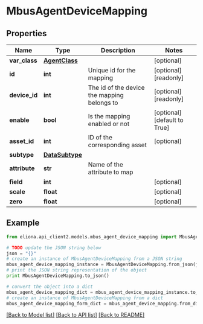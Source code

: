 # MbusAgentDeviceMapping


## Properties

Name | Type | Description | Notes
------------ | ------------- | ------------- | -------------
**var_class** | [**AgentClass**](AgentClass.md) |  | [optional] 
**id** | **int** | Unique id for the mapping | [optional] [readonly] 
**device_id** | **int** | The id of the device the mapping belongs to | [optional] [readonly] 
**enable** | **bool** | Is the mapping enabled or not | [optional] [default to True]
**asset_id** | **int** | ID of the corresponding asset | [optional] 
**subtype** | [**DataSubtype**](DataSubtype.md) |  | 
**attribute** | **str** | Name of the attribute to map | 
**field** | **int** |  | [optional] 
**scale** | **float** |  | [optional] 
**zero** | **float** |  | [optional] 

## Example

```python
from eliona.api_client2.models.mbus_agent_device_mapping import MbusAgentDeviceMapping

# TODO update the JSON string below
json = "{}"
# create an instance of MbusAgentDeviceMapping from a JSON string
mbus_agent_device_mapping_instance = MbusAgentDeviceMapping.from_json(json)
# print the JSON string representation of the object
print MbusAgentDeviceMapping.to_json()

# convert the object into a dict
mbus_agent_device_mapping_dict = mbus_agent_device_mapping_instance.to_dict()
# create an instance of MbusAgentDeviceMapping from a dict
mbus_agent_device_mapping_form_dict = mbus_agent_device_mapping.from_dict(mbus_agent_device_mapping_dict)
```
[[Back to Model list]](../README.md#documentation-for-models) [[Back to API list]](../README.md#documentation-for-api-endpoints) [[Back to README]](../README.md)


